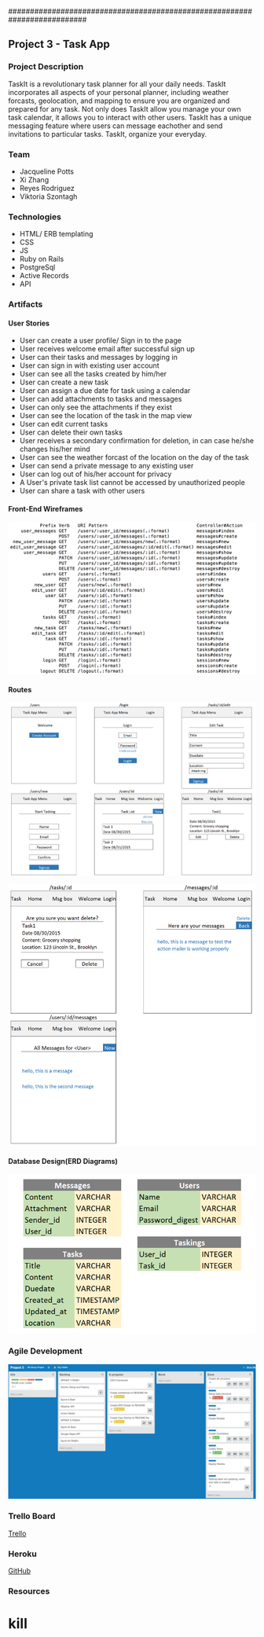 ##########################################################################

## Project 3 - Task App


### Project Description

TaskIt is a revolutionary task planner for all your daily needs.
TaskIt incorporates all aspects of your personal planner, including weather forcasts,
geolocation, and mapping to ensure you are organized and prepared for any task. Not only does TaskIt allow you manage your own task calendar, it allows you to interact with other users. 
TaskIt has a unique messaging feature where users can message eachother and send invitations to 
particular tasks.  TaskIt, organize your everyday.


### Team
* Jacqueline Potts
* Xi Zhang
* Reyes Rodriguez
* Viktoria Szontagh

### Technologies
* HTML/ ERB templating
* CSS
* JS
* Ruby on Rails
* PostgreSql
* Active Records
* API

### Artifacts
#### User Stories
* User can create a user profile/ Sign in to the page
* User receives welcome email after successful sign up
* User can their tasks and messages by logging in
* User can sign in with existing user account
* User can see all the tasks created by him/her
* User can create a new task
* User can assign a due date for task using a calendar
* User can add attachments to tasks and messages
* User can only see the attachments if they exist
* User can see the location of the task in the map view
* User can edit current tasks
* User can delete their own tasks
* User receives a secondary confirmation for deletion, in can case he/she changes his/her mind
* User can see the weather forcast of the location on the day of the task
* User can send a private message to any existing user
* User can log out of his/her account for privacy
* A User's private task list cannot be accessed by unauthorized people
* User can share a task with other users



#### Front-End Wireframes
![HTML](app/assets/images/routes.png)

#### Routes

![Routes](app/assets/images/routes1.png)

![Routes](app/assets/images/routes2.png)

#### Database Design(ERD Diagrams)
![ERD](app/assets/images/ERD.png)

### Agile Development
![Trello](app/assets/images/trello.png)


### Trello Board
[Trello](https://trello.com/b/5ngCFpBF/project-3)

### Heroku
[GitHub](https://secure-badlands-5616.herokuapp.com/login)

### Resources
# kill
